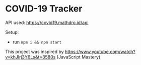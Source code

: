 # COVID-19 Tracker

API used: https://covid19.mathdro.id/api

Setup:
- run ```npm i && npm start```

This project was inspired by https://www.youtube.com/watch?v=khJlrj3Y6Ls&t=3580s (JavaScript Mastery)

